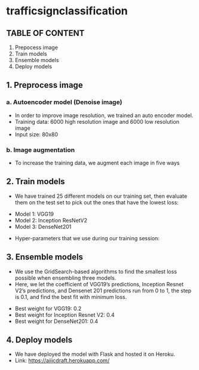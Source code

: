 # trafficsignclassification

## TABLE OF CONTENT
1. Prepocess image
2. Train models
3. Ensemble models
4. Deploy models

## 1. Preprocess image
### a. Autoencoder model (Denoise image)
* In order to improve image resolution, we trained an auto encoder model.
* Training data: 6000 high resolution image and 6000 low resolution image
* Input size: 80x80
### b. Image augmentation
* To increase the training data, we augment each image in five ways

## 2. Train models
- We have trained 25 different models on our training set, then evaluate them on the test set to pick out the ones that have the lowest loss: 

* Model 1: VGG19
* Model 2: Inception ResNetV2
* Model 3: DenseNet201

- Hyper-parameters that we use during our training session:


## 3. Ensemble models
- We use the GridSearch-based algorithms to find the smallest loss possible when ensembling three models.
- Here, we let the coefficient of VGG19’s predictions, Inception Resnet V2’s predictions, and Densenet 201 predictions run from 0 to 1, the step is 0.1, and find the best fit with minimum loss.

* Best weight for VGG19: 0.2
* Best weight for Inception Resnet V2: 0.4
* Best weight for  DenseNet201: 0.4

## 4. Deploy models
* We have deployed the model with Flask and hosted it on Heroku.
* Link: https://aiijcdraft.herokuapp.com/


